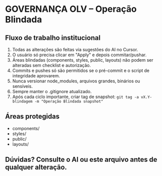 # GOVERNANÇA OLV – Operação Blindada

## Fluxo de trabalho institucional

1. Todas as alterações são feitas via sugestões do AI no Cursor.
2. O usuário só precisa clicar em "Apply" e depois commitar/pushar.
3. Áreas blindadas (components, styles, public, layouts) não podem ser alteradas sem checklist e autorização.
4. Commits e pushes só são permitidos se o pré-commit e o script de integridade aprovarem.
5. Nunca versionar node_modules, arquivos grandes, binários ou sensíveis.
6. Sempre manter o .gitignore atualizado.
7. Após cada ciclo importante, criar tag de snapshot: `git tag -a vX.Y-blindagem -m "Operação Blindada snapshot"`

## Áreas protegidas

- components/
- styles/
- public/
- layouts/

## Dúvidas? Consulte o AI ou este arquivo antes de qualquer alteração. 